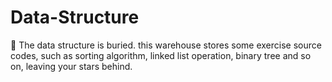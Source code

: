 # Data-Structure
🌱 The data structure is buried. this warehouse stores some exercise source codes, such as sorting algorithm, linked list operation, binary tree and so on, leaving your stars behind.
